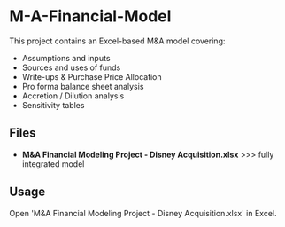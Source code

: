 # M-A-Financial-Model
This project contains an Excel-based M&A model covering:
- Assumptions and inputs
- Sources and uses of funds
- Write-ups & Purchase Price Allocation
- Pro forma balance sheet analysis
- Accretion / Dilution analysis
- Sensitivity tables
## Files
- **M&A Financial Modeling Project - Disney Acquisition.xlsx** >>> fully integrated model
## Usage
Open 'M&A Financial Modeling Project - Disney Acquisition.xlsx' in Excel.
